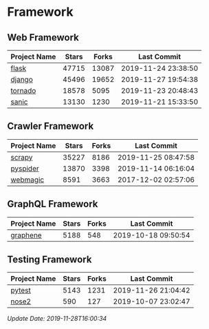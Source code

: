 # Framework

## Web Framework

| Project Name | Stars | Forks | Last Commit |
| ------------ | ----- | ----- | ----------- |
| [flask](https://github.com/pallets/flask) | 47715 | 13087 | 2019-11-24 23:38:50 |
| [django](https://github.com/django/django) | 45496 | 19652 | 2019-11-27 19:54:38 |
| [tornado](https://github.com/tornadoweb/tornado) | 18578 | 5095 | 2019-11-23 20:48:43 |
| [sanic](https://github.com/huge-success/sanic) | 13130 | 1230 | 2019-11-21 15:33:50 |

## Crawler Framework

| Project Name | Stars | Forks | Last Commit |
| ------------ | ----- | ----- | ----------- |
| [scrapy](https://github.com/scrapy/scrapy) | 35227 | 8186 | 2019-11-25 08:47:58 |
| [pyspider](https://github.com/binux/pyspider) | 13870 | 3398 | 2019-11-14 06:16:04 |
| [webmagic](https://github.com/code4craft/webmagic) | 8591 | 3663 | 2017-12-02 02:57:06 |

## GraphQL Framework

| Project Name | Stars | Forks | Last Commit |
| ------------ | ----- | ----- | ----------- |
| [graphene](https://github.com/graphql-python/graphene) | 5188 | 548 | 2019-10-18 09:50:54 |

## Testing Framework

| Project Name | Stars | Forks | Last Commit |
| ------------ | ----- | ----- | ----------- |
| [pytest](https://github.com/pytest-dev/pytest) | 5143 | 1231 | 2019-11-26 21:04:42 |
| [nose2](https://github.com/nose-devs/nose2) | 590 | 127 | 2019-10-07 23:02:47 |

*Update Date: 2019-11-28T16:00:34*